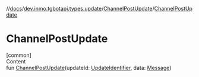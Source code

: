 //[docs](../../../index.md)/[dev.inmo.tgbotapi.types.update](../index.md)/[ChannelPostUpdate](index.md)/[ChannelPostUpdate](-channel-post-update.md)



# ChannelPostUpdate  
[common]  
Content  
fun [ChannelPostUpdate](-channel-post-update.md)(updateId: [UpdateIdentifier](../../dev.inmo.tgbotapi.types/index.md#%5Bdev.inmo.tgbotapi.types%2FUpdateIdentifier%2F%2F%2FPointingToDeclaration%2F%5D%2FClasslikes%2F625018081), data: [Message](../../dev.inmo.tgbotapi.types.message.abstracts/-message/index.md))  



